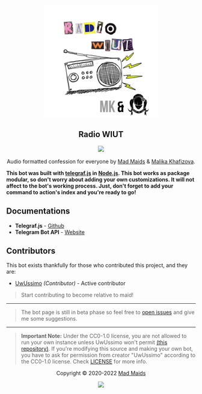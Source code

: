 <p align="center"><a href="https://t.me/westmaid_bot" target="_blank"><img height="300" width="300" src="./assets/logo.jpg"/></a></p>

<h2 align="center">Radio WIUT</h2>

<p align="center"><a href="https://t.me/westmaid_bot"><img src="https://img.shields.io/static/v1.svg?style=flat-square&label=maids&message=deployed&logoColor=eceff4&logo=github&colorA=000000&colorB=ffffff"/></a></p>

<p align="center"> Audio formatted confession for everyone by <a href="https://t.me/madmaids" target="_blank">Mad Maids</a> & <a href="https://t.me/malikaxafizova" target="_blank">Malika Khafizova</a>.</p>

**This bot was built with [telegraf.js](https://github.com/telegraf/telegraf) in
[Node.js](https://nodejs.org/en/). This bot works as package modular, so don't
worry about adding your own customizations. It will not affect to the bot's
working process. Just, don't forget to add your command to action's index and
you're ready to go!**

## Documentations

-   **Telegraf.js** - [Github](https://github.com/telegraf/telegraf)
-   **Telegram Bot API** - [Website](https://core.telegram.org/bots/api)

## Contributors

This bot exists thankfully for those who contributed this project, and they are:

-   [UwUssimo](https://github.com/uwussimo) _(Contributor)_ - Active contributor

> Start contributing to become relative to maid!

---

> The bot page is still in beta phase so feel free to
> [open issues](https://github.com/mad-maids/maid.radio/issues/new) and give me some
> suggestions.

---

> **Important Note:** Under the CC0-1.0 license, you are not allowed to run your
> own instance unless UwUssimo won't permit
> [(this repository)](https://github.com/mad-maids/maid.radio). If you're modifying
> this source and making your own bot, you have to ask for permission from
> creator "UwUssimo" according to the CC0-1.0 license. Check [LICENSE](license)
> for more info.

<p align="center">Copyright &copy; 2020-2022 <a href="https://maid.uz" target="_blank">Mad Maids</a></p>

<p align="center"><a href="https://github.com/mad-maids/maid.ts/blob/master/license"><img src="https://img.shields.io/static/v1.svg?style=flat-square&label=License&message=CC0-1.0&logoColor=eceff4&logo=github&colorA=000000&colorB=ffffff"/></a></p>

